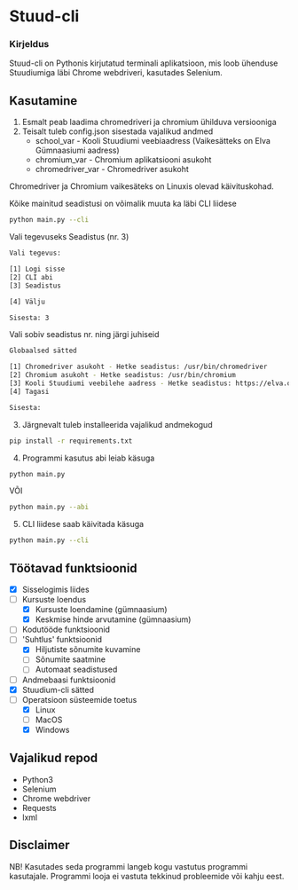 # Stuud-cli
### Kirjeldus
Stuud-cli on Pythonis kirjutatud terminali aplikatsioon, mis loob ühenduse Stuudiumiga läbi Chrome webdriveri, kasutades Selenium.
## Kasutamine

1. Esmalt peab laadima chromedriveri ja chromium ühilduva versiooniga
2. Teisalt tuleb config.json sisestada vajalikud andmed
    * school_var - Kooli Stuudiumi veebiaadress (Vaikesätteks on Elva Gümnaasiumi aadress)
    * chromium_var - Chromium aplikatsiooni asukoht
    * chromedriver_var - Chromedriver asukoht

Chromedriver ja Chromium vaikesäteks on Linuxis olevad käivituskohad.

Kõike mainitud seadistusi on võimalik muuta ka läbi CLI liidese
```sh
python main.py --cli
```
Vali tegevuseks Seadistus (nr. 3)
```sh
Vali tegevus:

[1] Logi sisse
[2] CLI abi
[3] Seadistus

[4] Välju

Sisesta: 3
```
Vali sobiv seadistus nr. ning järgi juhiseid
```sh
Globaalsed sätted

[1] Chromedriver asukoht - Hetke seadistus: /usr/bin/chromedriver
[2] Chromium asukoht - Hetke seadistus: /usr/bin/chromium
[3] Kooli Stuudiumi veebilehe aadress - Hetke seadistus: https://elva.ope.ee
[4] Tagasi

Sisesta:
```

3. Järgnevalt tuleb installeerida vajalikud andmekogud
```sh
pip install -r requirements.txt
```
4. Programmi kasutus abi leiab käsuga
```sh
python main.py
```
VÕI
```sh
python main.py --abi
```
5. CLI liidese saab käivitada käsuga
```sh
python main.py --cli
```
## Töötavad funktsioonid
- [x] Sisselogimis liides
- [ ] Kursuste loendus
    - [x] Kursuste loendamine (gümnaasium)
    - [x] Keskmise hinde arvutamine (gümnaasium)
- [ ] Kodutööde funktsioonid
- [ ] 'Suhtlus' funktsioonid
    - [x] Hiljutiste sõnumite kuvamine
    - [ ] Sõnumite saatmine
    - [ ] Automaat seadistused
- [ ] Andmebaasi funktsioonid
- [x] Stuudium-cli sätted
- [ ] Operatsioon süsteemide toetus
    - [x] Linux
    - [ ] MacOS
    - [x] Windows

## Vajalikud repod
* Python3
* Selenium
* Chrome webdriver
* Requests
* lxml

## Disclaimer
NB! Kasutades seda programmi langeb kogu vastutus programmi kasutajale. Programmi looja ei vastuta tekkinud probleemide või kahju eest.